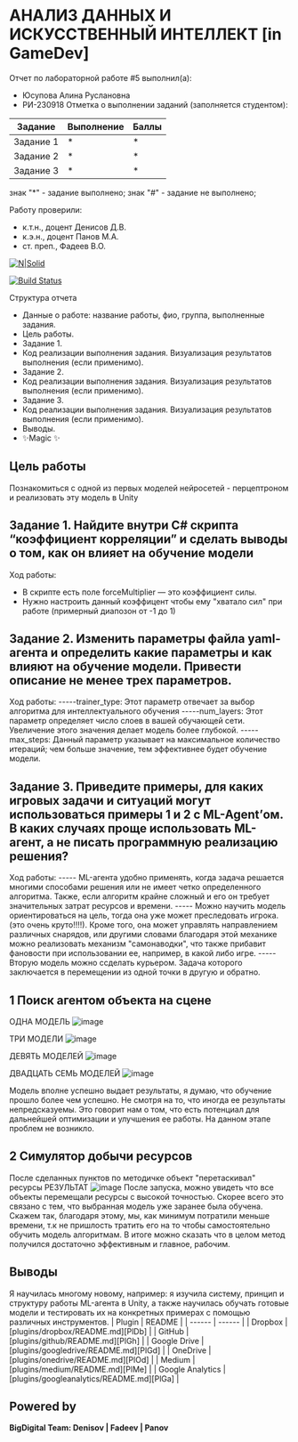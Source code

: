 # АНАЛИЗ ДАННЫХ И ИСКУССТВЕННЫЙ ИНТЕЛЛЕКТ [in GameDev]
Отчет по лабораторной работе #5 выполнил(а):
- Юсупова Алина Руслановна
- РИ-230918
Отметка о выполнении заданий (заполняется студентом):

| Задание | Выполнение | Баллы |
| ------ | ------ | ------ |
| Задание 1 | * | * |
| Задание 2 | * | * |
| Задание 3 | * | * |

знак "*" - задание выполнено; знак "#" - задание не выполнено;

Работу проверили:
- к.т.н., доцент Денисов Д.В.
- к.э.н., доцент Панов М.А.
- ст. преп., Фадеев В.О.

[![N|Solid](https://cldup.com/dTxpPi9lDf.thumb.png)](https://nodesource.com/products/nsolid)

[![Build Status](https://travis-ci.org/joemccann/dillinger.svg?branch=master)](https://travis-ci.org/joemccann/dillinger)

Структура отчета

- Данные о работе: название работы, фио, группа, выполненные задания.
- Цель работы.
- Задание 1.
- Код реализации выполнения задания. Визуализация результатов выполнения (если применимо).
- Задание 2.
- Код реализации выполнения задания. Визуализация результатов выполнения (если применимо).
- Задание 3.
- Код реализации выполнения задания. Визуализация результатов выполнения (если применимо).
- Выводы.
- ✨Magic ✨

## Цель работы
Познакомиться с одной из первых моделей нейросетей - перцептроном и реализовать эту модель в Unity
## Задание 1. Найдите внутри C# скрипта “коэффициент корреляции” и сделать выводы о том, как он влияет на обучение модели


Ход работы:

- В скрипте есть поле forceMultiplier — это коэффициент силы.
- Нужно настроить данный коэффицент чтобы ему "хватало сил" при работе (примерный диапозон от -1 до  1)

## Задание 2. Изменить параметры файла yaml-агента и определить какие параметры и как влияют на обучение модели. Привести описание не менее трех параметров.
Ход работы:
-----trainer_type: Этот параметр отвечает за выбор алгоритма для интеллектуального обучения
-----num_layers: Этот параметр определяет число слоев в вашей обучающей сети. Увеличение этого значения делает модель более глубокой.
-----max_steps: Данный параметр указывает на максимальное количество итераций; чем больше значение, тем эффективнее будет обучение модели.

## Задание 3. Приведите примеры, для каких игровых задачи и ситуаций могут использоваться примеры 1 и 2 с ML-Agent’ом. В каких случаях проще использовать ML-агент, а не писать программную реализацию решения?
Ход работы:
----- ML-агента удобно применять, когда задача решается многими способами решения или не имеет четко определенного алгоритма. Также, если алгоритм крайне сложный и его он требует значительных затрат ресурсов и времени.
----- Можно научить модель ориентироваться на цель, тогда она уже может преследовать игрока. (это очень круто!!!!).  Кроме того, она может управлять направлением различных снарядов, или другими словами благодаря этой механике можно реализовать механизм "самонаводки", что также прибавит фановости при использовании ее, например, в какой либо игре.
----- Вторую модель можно cсделать курьером. Задача которого заключается в перемещении из одной точки в другую и обратно.


## 1 Поиск агентом объекта на сцене
ОДНА МОДЕЛЬ
![image](https://github.com/alinaminignomi/WORKSHOPS/blob/main/W5z1.jpg)
 
ТРИ МОДЕЛИ
![image](https://github.com/alinaminignomi/WORKSHOPS/blob/main/W5z2.jpg)

ДЕВЯТЬ МОДЕЛЕЙ
![image](https://github.com/alinaminignomi/WORKSHOPS/blob/main/W5z3.jpg)

ДВАДЦАТЬ СЕМЬ МОДЕЛЕЙ
![image](https://github.com/alinaminignomi/WORKSHOPS/blob/main/W5z4.jpg)


Модель вполне успешно выдает результаты, я думаю, что обучение прошло более чем успешно. Не смотря на то, что иногда ее результаты непредсказуемы. Это говорит нам о том, что есть потенциал для дальнейшей оптимизации и улучшения ее работы. На данном этапе проблем не возникло.


## 2 Симулятор добычи ресурсов
После сделанных пунктов по методичке объект "перетаскивал" ресурсы
РЕЗУЛЬТАТ
![image](https://github.com/alinaminignomi/WORKSHOPS/blob/main/W5z3.jpg)
После запуска, можно увидеть что все объекты перемещали ресурсы с высокой точностью. Скорее всего это связано с тем, что выбранная модель уже заранее была обучена. Скажем так, благодаря этому, мы, как минимум потратили меньше времени, т.к не пришлость тратить его на то чтобы самостоятельно обучить модель алгоритмам. В итоге можно сказать что в целом метод получился достаточно эффективным и главное, рабочим.




## Выводы
Я научилась многому новому, например: я изучила систему, принцип и структуру работы ML-агента в Unity, а также научилась обучать готовые модели и тестировать их на конкретных примерах с помощью различных инструментов.
| Plugin | README |
| ------ | ------ |
| Dropbox | [plugins/dropbox/README.md][PlDb] |
| GitHub | [plugins/github/README.md][PlGh] |
| Google Drive | [plugins/googledrive/README.md][PlGd] |
| OneDrive | [plugins/onedrive/README.md][PlOd] |
| Medium | [plugins/medium/README.md][PlMe] |
| Google Analytics | [plugins/googleanalytics/README.md][PlGa] |

## Powered by

**BigDigital Team: Denisov | Fadeev | Panov**
